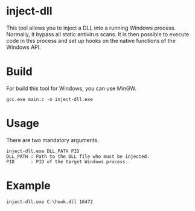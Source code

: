 # inject-dll
This tool allows you to inject a DLL into a running Windows process.
Normally, it bypass all static antivirus scans.
It is then possible to execute code in this process and set up hooks on the native functions of the Windows API.

# Build

For build this tool for Windows, you can use MinGW.

    gcc.exe main.c -o inject-dll.exe

# Usage

There are two mandatory arguments.

    inject-dll.exe DLL_PATH PID
    DLL_PATH : Path to the DLL file who must be injected.
    PID      : PID of the target Windows process.


# Example

    inject-dll.exe C:\hook.dll 16472
